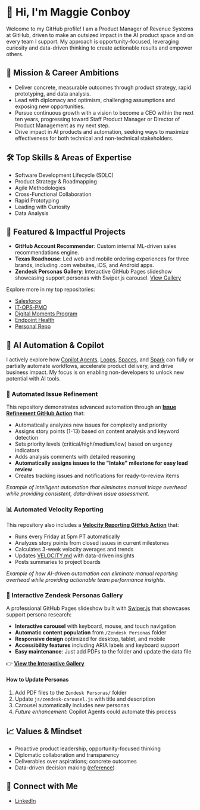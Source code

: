 # 👋 Hi, I'm Maggie Conboy

Welcome to my GitHub profile! I am a Product Manager of Revenue Systems at GitHub, driven to make an outsized impact in the AI product space and on every team I support. My approach is opportunity-focused, leveraging curiosity and data-driven thinking to create actionable results and empower others.

## 🚀 Mission & Career Ambitions

- Deliver concrete, measurable outcomes through product strategy, rapid prototyping, and data analysis.
- Lead with diplomacy and optimism, challenging assumptions and exposing new opportunities.
- Pursue continuous growth with a vision to become a CEO within the next ten years, progressing toward Staff Product Manager or Director of Product Management as my next step.
- Drive impact in AI products and automation, seeking ways to maximize effectiveness for both technical and non-technical stakeholders.

## 🛠️ Top Skills & Areas of Expertise

- Software Development Lifecycle (SDLC)
- Product Strategy & Roadmapping
- Agile Methodologies
- Cross-Functional Collaboration
- Rapid Prototyping
- Leading with Curiosity
- Data Analysis

## 🌟 Featured & Impactful Projects

- **GitHub Account Recommender**: Custom internal ML-driven sales recommendations engine.
- **Texas Roadhouse**: Led web and mobile ordering experiences for three brands, including .com websites, iOS, and Android apps.
- **Zendesk Personas Gallery**: Interactive GitHub Pages slideshow showcasing support personas with Swiper.js carousel. [View Gallery](https://maggieconboy.github.io/Personal-Repo/zendesk-personas.html)

Explore more in my top repositories:
- [Salesforce](https://github.com/github/salesforce)
- [IT-OPS-PMO](https://github.com/github/IT-OPS-PMO)
- [Digital Moments Program](https://github.com/github/digital-moments-program)
- [Endpoint Health](https://github.com/github/endpoint-health)
- [Personal Repo](https://github.com/maggieconboy/Personal-Repo)

## 🤖 AI Automation & Copilot

I actively explore how [Copilot Agents](https://github.com/copilot/agents), [Loops](https://github.com/copilot/loops), [Spaces](https://github.com/copilot/spaces), and [Spark](https://github.com/spark) can fully or partially automate workflows, accelerate product delivery, and drive business impact. My focus is on enabling non-developers to unlock new potential with AI tools.

### 🎯 Automated Issue Refinement
This repository demonstrates advanced automation through an **[Issue Refinement GitHub Action](.github/workflows/issue-refinement.yml)** that:
- Automatically analyzes new issues for complexity and priority
- Assigns story points (1-13) based on content analysis and keyword detection
- Sets priority levels (critical/high/medium/low) based on urgency indicators
- Adds analysis comments with detailed reasoning
- **Automatically assigns issues to the "Intake" milestone for easy lead review**
- Creates tracking issues and notifications for ready-to-review items

*Example of intelligent automation that eliminates manual triage overhead while providing consistent, data-driven issue assessment.*

### 📊 Automated Velocity Reporting
This repository also includes a **[Velocity Reporting GitHub Action](.github/workflows/velocity-report.yml)** that:
- Runs every Friday at 5pm PT automatically
- Analyzes story points from closed issues in current milestones  
- Calculates 3-week velocity averages and trends
- Updates [VELOCITY.md](VELOCITY.md) with data-driven insights
- Posts summaries to project boards

*Example of how AI-driven automation can eliminate manual reporting overhead while providing actionable team performance insights.*

### 🎨 Interactive Zendesk Personas Gallery
A professional GitHub Pages slideshow built with [Swiper.js](https://swiperjs.com/) that showcases support persona research:
- **Interactive carousel** with keyboard, mouse, and touch navigation
- **Automatic content population** from `/Zendesk Personas` folder
- **Responsive design** optimized for desktop, tablet, and mobile
- **Accessibility features** including ARIA labels and keyboard support
- **Easy maintenance**: Just add PDFs to the folder and update the data file

👉 **[View the Interactive Gallery](https://maggieconboy.github.io/Personal-Repo/zendesk-personas.html)**

#### How to Update Personas
1. Add PDF files to the `Zendesk Personas/` folder
2. Update `js/zendesk-carousel.js` with title and description
3. Carousel automatically includes new personas
4. *Future enhancement*: Copilot Agents could automate this process

## 📈 Values & Mindset

- Proactive product leadership, opportunity-focused thinking
- Diplomatic collaboration and transparency
- Deliverables over aspirations; concrete outcomes
- Data-driven decision making ([reference](https://docs.github.com/))

## 🔗 Connect with Me

- [LinkedIn](https://www.linkedin.com/in/maggieconboy/)

